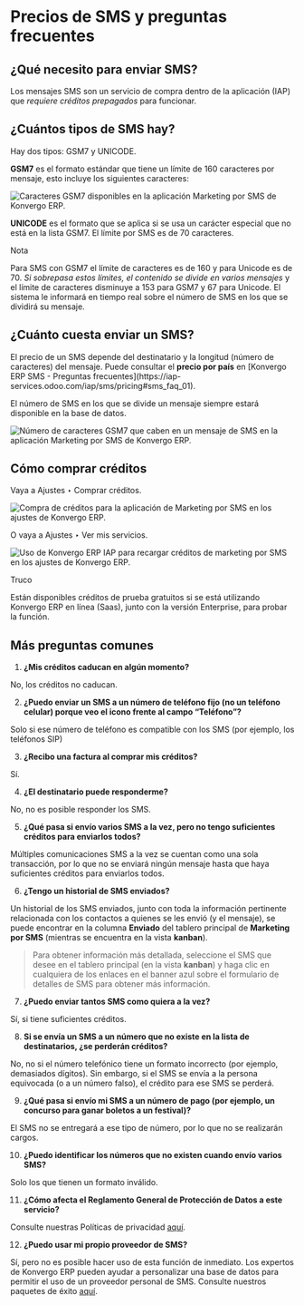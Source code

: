 # Precios de SMS y preguntas frecuentes

## ¿Qué necesito para enviar SMS?

Los mensajes SMS son un servicio de compra dentro de la aplicación (IAP) que
_requiere créditos prepagados_ para funcionar.

## ¿Cuántos tipos de SMS hay?

Hay dos tipos: GSM7 y UNICODE.

**GSM7** es el formato estándar que tiene un límite de 160 caracteres por
mensaje, esto incluye los siguientes caracteres:

![Caracteres GSM7 disponibles en la aplicación Marketing por SMS de
Konvergo ERP.](../../../../_images/faq1.png)

**UNICODE** es el formato que se aplica si se usa un carácter especial que no
está en la lista GSM7. El límite por SMS es de 70 caracteres.

<div class="alert alert-primary">
<p class="alert-title">
Nota</p><p>Para SMS con GSM7 el límite de caracteres es de 160 y para Unicode es de 70. <em>Si sobrepasa estos límites, el contenido se divide en varios mensajes</em> y el límite de caracteres disminuye a 153 para GSM7 y 67 para Unicode. El sistema le informará en tiempo real sobre el número de SMS en los que se dividirá su mensaje.</p>
</div>

## ¿Cuánto cuesta enviar un SMS?

El precio de un SMS depende del destinatario y la longitud (número de
caracteres) del mensaje. Puede consultar el **precio por país** en [Konvergo ERP SMS -
Preguntas frecuentes](https://iap-
services.odoo.com/iap/sms/pricing#sms_faq_01).

El número de SMS en los que se divide un mensaje siempre estará disponible en
la base de datos.

![Número de caracteres GSM7 que caben en un mensaje de SMS en la aplicación
Marketing por SMS de Konvergo ERP.](../../../../_images/faq2.png)

## Cómo comprar créditos

Vaya a Ajustes ‣ Comprar créditos.

![Compra de créditos para la aplicación de Marketing por SMS en los ajustes de
Konvergo ERP.](../../../../_images/faq3.png)

O vaya a Ajustes ‣ Ver mis servicios.

![Uso de Konvergo ERP IAP para recargar créditos de marketing por SMS en los ajustes
de Konvergo ERP.](../../../../_images/faq4.png) <div class="alert alert-info">
<p class="alert-title">
Truco</p><p>Están disponibles créditos de prueba gratuitos si se está utilizando Konvergo ERP en línea (Saas), junto con la versión Enterprise, para probar la función.</p>
</div>

## Más preguntas comunes

  1. **¿Mis créditos caducan en algún momento?**

No, los créditos no caducan.

  2. **¿Puedo enviar un SMS a un número de teléfono fijo (no un teléfono celular) porque veo el icono frente al campo “Teléfono”?**

Solo si ese número de teléfono es compatible con los SMS (por ejemplo, los
teléfonos SIP)

  3. **¿Recibo una factura al comprar mis créditos?**

Sí.

  4. **¿El destinatario puede responderme?**

No, no es posible responder los SMS.

  5. **¿Qué pasa si envío varios SMS a la vez, pero no tengo suficientes créditos para enviarlos todos?**

Múltiples comunicaciones SMS a la vez se cuentan como una sola transacción,
por lo que no se enviará ningún mensaje hasta que haya suficientes créditos
para enviarlos todos.

  6. **¿Tengo un historial de SMS enviados?**

Un historial de los SMS enviados, junto con toda la información pertinente
relacionada con los contactos a quienes se les envió (y el mensaje), se puede
encontrar en la columna **Enviado** del tablero principal de **Marketing por
SMS** (mientras se encuentra en la vista **kanban**).

> Para obtener información más detallada, seleccione el SMS que desee en el
> tablero principal (en la vista **kanban**) y haga clic en cualquiera de los
> enlaces en el banner azul sobre el formulario de detalles de SMS para
> obtener más información.

  7. **¿Puedo enviar tantos SMS como quiera a la vez?**

Sí, si tiene suficientes créditos.

  8. **Si se envía un SMS a un número que no existe en la lista de destinatarios, ¿se perderán créditos?**

No, no si el número telefónico tiene un formato incorrecto (por ejemplo,
demasiados dígitos). Sin embargo, si el SMS se envía a la persona equivocada
(o a un número falso), el crédito para ese SMS se perderá.

  9. **¿Qué pasa si envío mi SMS a un número de pago (por ejemplo, un concurso para ganar boletos a un festival)?**

El SMS no se entregará a ese tipo de número, por lo que no se realizarán
cargos.

  10. **¿Puedo identificar los números que no existen cuando envío varios SMS?**

Solo los que tienen un formato inválido.

  11. **¿Cómo afecta el Reglamento General de Protección de Datos a este servicio?**

Consulte nuestras Políticas de privacidad
[aquí](https://iap.odoo.com/privacy#sms).

  12. **¿Puedo usar mi propio proveedor de SMS?**

Sí, pero no es posible hacer uso de esta función de inmediato. Los expertos de
Konvergo ERP pueden ayudar a personalizar una base de datos para permitir el uso de un
proveedor personal de SMS. Consulte nuestros paquetes de éxito
[aquí](https://www.odoo.com/pricing-packs).

